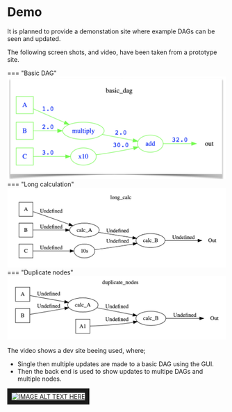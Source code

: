 # Demo

It is planned to provide a demonstation site where example DAGs can be seen and updated.


The following screen shots, and video, have been taken from a prototype site.

=== "Basic DAG"
    ![basic_dag](images/basic_dag.png "basic_dag")
=== "Long calculation"
    ![long_calc_dag](images/long_calc_dag.png "long_calc_dag")
=== "Duplicate nodes"
    ![duplicate_nodes_dag](images/duplicate_nodes_dag.png "duplicate_nodes")


The video shows a dev site beeing used, where;

* Single then multiple updates are made to a basic DAG using the GUI.
* Then the back end is used to show updates to multipe DAGs and multiple nodes.

<a href="http://www.youtube.com/watch?feature=player_embedded&v=37TwUk_D02c
" target="_blank"><img src="http://img.youtube.com/vi/37TwUk_D02c/0.jpg" 
alt="IMAGE ALT TEXT HERE" width="960" height="720" border="10" /></a>





